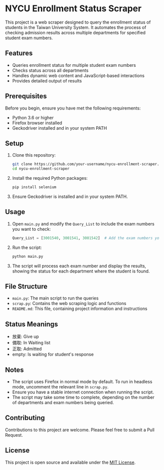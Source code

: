 # NYCU Enrollment Status Scraper

This project is a web scraper designed to query the enrollment status of students in the Taiwan University System. It automates the process of checking admission results across multiple departments for specified student exam numbers.

## Features

- Queries enrollment status for multiple student exam numbers
- Checks status across all departments
- Handles dynamic web content and JavaScript-based interactions
- Provides detailed output of results

## Prerequisites

Before you begin, ensure you have met the following requirements:

- Python 3.6 or higher
- Firefox browser installed
- Geckodriver installed and in your system PATH

## Setup

1. Clone this repository:

   ```bash
   git clone https://github.com/your-username/nycu-enrollment-scraper.git
   cd nycu-enrollment-scraper
   ```

2. Install the required Python packages:

   ```bash
   pip install selenium
   ```

3. Ensure Geckodriver is installed and in your system PATH.

## Usage

1. Open `main.py` and modify the `Query_List` to include the exam numbers you want to check:

   ```python
   Query_List = [3001540, 3001541, 3001542]  # Add the exam numbers you want to query
   ```

2. Run the script:

   ```bash
   python main.py
   ```

3. The script will process each exam number and display the results, showing the status for each department where the student is found.

## File Structure

- `main.py`: The main script to run the queries
- `scrap.py`: Contains the web scraping logic and functions
- `README.md`: This file, containing project information and instructions

## Status Meanings

- 放棄: Give up
- 備取: In Waiting list
- 正取: Admitted
- empty: Is waiting for student's response

## Notes

- The script uses Firefox in normal mode by default. To run in headless mode, uncomment the relevant line in `scrap.py`.
- Ensure you have a stable internet connection when running the script.
- The script may take some time to complete, depending on the number of departments and exam numbers being queried.

## Contributing

Contributions to this project are welcome. Please feel free to submit a Pull Request.

## License

This project is open source and available under the [MIT License](LICENSE).